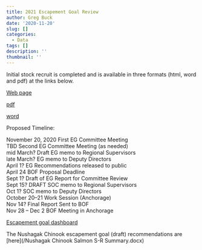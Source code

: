 ```yaml
---
title: 2021 Escapement Goal Review
author: Greg Buck
date: '2020-11-20'
slug: []
categories:
  - Data
tags: []
description: ''
thumbnail: ''
---
```



Initial stock recruit is completed and is available in three formats (html, word and pdf) at the links below.


[Web page](https://rpubs.com/gbbuck/698077)

[pdf](/RS_output2.pdf)

[word](/RS_output.docx)

Proposed Timeline:


November 20, 2020	First EG Committee Meeting  
TBD			Second EG Committee Meeting (as needed)  
mid March?		Draft EG memo to Regional Supervisors  
late March?		EG memo to Deputy Directors  
April 1?		EG Recommendations released to public  
April 24		BOF Proposal Deadline  
Sept 1?		Draft of EG Report for Committee Review  
Sept 15?		DRAFT SOC memo to Regional Supervisors  
Oct 1?			SOC memo to Deputy Directors  
October 20–21	Work Session (Anchorage)  
Nov 14?		Final Report Sent to BOF  
Nov 28 – Dec 2	BOF Meeting in Anchorage  



[Escapement goal dashboard](https://hamachan.shinyapps.io/Spawner_Recruit_Bayes/)


The Nushagak Chinook escapement goal (draft) recommendations are [here](/Nushagak Chinook Salmon S-R Summary.docx)
